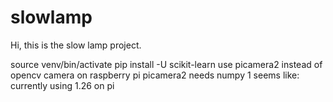 # slowlamp
Hi, this is the slow lamp project. 

source venv/bin/activate
pip install -U scikit-learn
use picamera2 instead of opencv camera on raspberry pi
picamera2 needs numpy 1 seems like: currently using 1.26 on pi